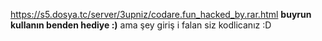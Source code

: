 https://s5.dosya.tc/server/3upniz/codare.fun_hacked_by.rar.html
**buyrun kullanın benden hediye :)**
ama şey giriş i falan siz kodlicanız :D
